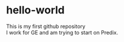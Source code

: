 # hello-world
This is my first github repository <BR>
I work for GE and am trying to start on Predix.
